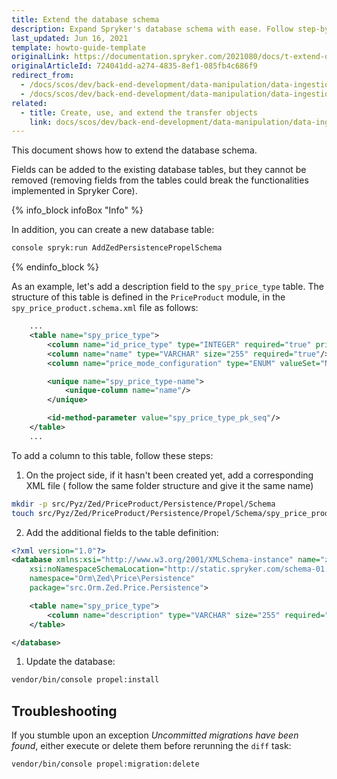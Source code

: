 ```yaml
---
title: Extend the database schema
description: Expand Spryker's database schema with ease. Follow step-by-step guidance on schema files, database migration, and compatibility for your custom needs.
last_updated: Jun 16, 2021
template: howto-guide-template
originalLink: https://documentation.spryker.com/2021080/docs/t-extend-db-schema
originalArticleId: 724041dd-a274-4835-8ef1-085fb4c686f9
redirect_from:
  - /docs/scos/dev/back-end-development/data-manipulation/data-ingestion/structural-preparations/extending-the-database-schema.html
  - /docs/scos/dev/back-end-development/data-manipulation/data-ingestion/structural-preparations/extend-the-database-schema.html
related:
  - title: Create, use, and extend the transfer objects
    link: docs/scos/dev/back-end-development/data-manipulation/data-ingestion/structural-preparations/create-use-and-extend-the-transfer-objects.html
---
```


This document shows how to extend the database schema.

Fields can be added to the existing database tables, but they cannot be removed (removing fields from the tables could break the functionalities implemented in Spryker Core).

{% info_block infoBox "Info" %}

In addition, you can create a new database table:

```bash
console spryk:run AddZedPersistencePropelSchema
```

{% endinfo_block %}

As an example, let's add a description field to the `spy_price_type` table. The structure of this table is defined in the `PriceProduct` module, in the `spy_price_product.schema.xml` file as follows:

```xml
    ...
    <table name="spy_price_type">
        <column name="id_price_type" type="INTEGER" required="true" primaryKey="true" autoIncrement="true"/>
        <column name="name" type="VARCHAR" size="255" required="true"/>
        <column name="price_mode_configuration" type="ENUM" valueSet="NET_MODE, GROSS_MODE, BOTH"/>

        <unique name="spy_price_type-name">
            <unique-column name="name"/>
        </unique>

        <id-method-parameter value="spy_price_type_pk_seq"/>
    </table>
    ...
```

To add a column to this table, follow these steps:

1. On the project side, if it hasn't been created yet, add a corresponding XML file ( follow the same folder structure and give it the same name)

```bash
mkdir -p src/Pyz/Zed/PriceProduct/Persistence/Propel/Schema
touch src/Pyz/Zed/PriceProduct/Persistence/Propel/Schema/spy_price_product.schema.xml

```

2. Add the additional fields to the table definition:

```xml
<?xml version="1.0"?>
<database xmlns:xsi="http://www.w3.org/2001/XMLSchema-instance" name="zed"
    xsi:noNamespaceSchemaLocation="http://static.spryker.com/schema-01.xsd"
    namespace="Orm\Zed\Price\Persistence"
    package="src.Orm.Zed.Price.Persistence">

    <table name="spy_price_type">
        <column name="description" type="VARCHAR" size="255" required="false"/>
    </table>

</database>
```

1. Update the database:

```bash
vendor/bin/console propel:install
```

## Troubleshooting

If you stumble upon an exception *Uncommitted migrations have been found*, either execute or delete them before rerunning the `diff` task:

```bash
vendor/bin/console propel:migration:delete
```
